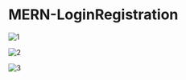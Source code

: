 # MERN-LoginRegistration

![1](https://github.com/HetMamtora/MERN-LoginRegistration/assets/104263376/bf7c82ac-d2a9-4152-acfa-7ef286d1e2ad)

![2](https://github.com/HetMamtora/MERN-LoginRegistration/assets/104263376/aaa261c0-e3d5-4546-9da8-b0f866c2bfe5)

![3](https://github.com/HetMamtora/MERN-LoginRegistration/assets/104263376/1c9f7fbc-791e-4cd7-ab91-bba480b2dd63)
